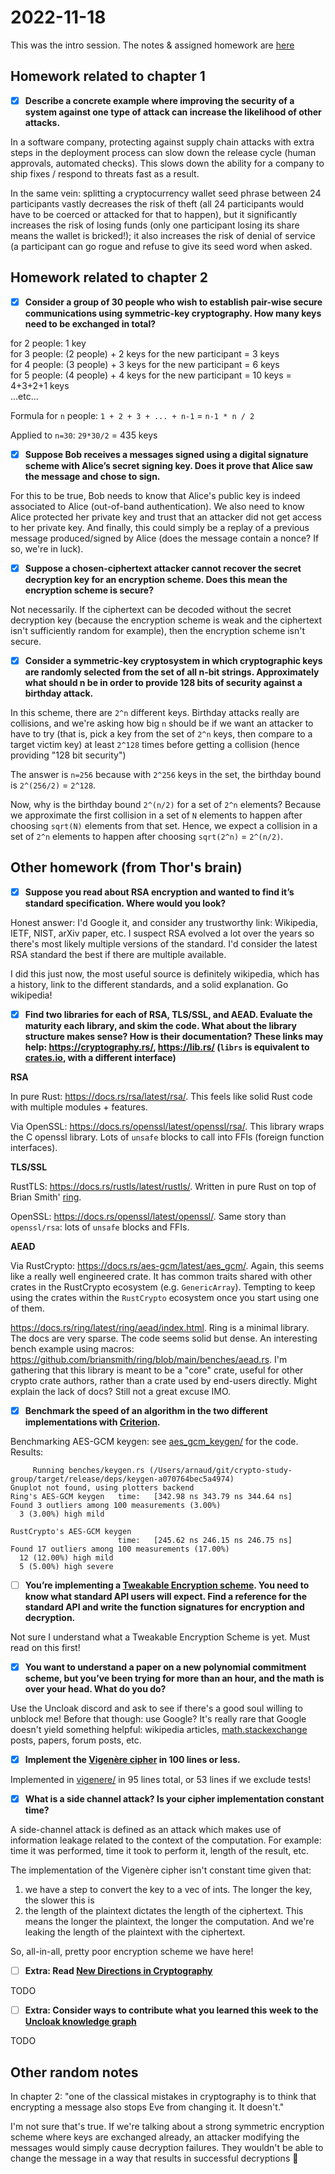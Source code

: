 # 2022-11-18

This was the intro session. The notes & assigned homework are [here](https://hackmd.io/@thor314/H12nS4SLj)

## Homework related to chapter 1
* [x] **Describe a concrete example where improving the security of a system against one type of attack can increase the likelihood of other attacks.**

In a software company, protecting against supply chain attacks with extra steps in the deployment process can slow down the release cycle (human approvals, automated checks). This slows down the ability for a company to ship fixes / respond to threats fast as a result.

In the same vein: splitting a cryptocurrency wallet seed phrase between 24 participants vastly decreases the risk of theft (all 24 participants would have to be coerced or attacked for that to happen), but it significantly increases the risk of losing funds (only one participant losing its share means the wallet is bricked!); it also increases the risk of denial of service (a participant can go rogue and refuse to give its seed word when asked.

## Homework related to chapter 2
* [x] **Consider a group of 30 people who wish to establish pair-wise secure communications using symmetric-key cryptography. How many keys need to be exchanged in total?**

for 2 people: 1 key  
for 3 people: (2 people) + 2 keys for the new participant = 3 keys  
for 4 people: (3 people) + 3 keys for the new participant = 6 keys  
for 5 people: (4 people) + 4 keys for the new participant = 10 keys = 4+3+2+1 keys  
...etc...

Formula for `n` people: `1 + 2 + 3 + ... + n-1` = `n-1 * n / 2`

Applied to `n=30`: `29*30/2` = 435 keys

* [x] **Suppose Bob receives a messages signed using a digital signature scheme with Alice’s secret signing key. Does it prove that Alice saw the message and chose to sign.**

For this to be true, Bob needs to know that Alice's public key is indeed associated to Alice (out-of-band authentication). We also need to know Alice protected her private key and trust that an attacker did not get access to her private key. And finally, this could simply be a replay of a previous message produced/signed by Alice (does the message contain a nonce? If so, we're in luck).

* [x] **Suppose a chosen-ciphertext attacker cannot recover the secret decryption key for an encryption scheme. Does this mean the encryption scheme is secure?**

Not necessarily. If the ciphertext can be decoded without the secret decryption key (because the encryption scheme is weak and the ciphertext isn't sufficiently random for example), then the encryption scheme isn't secure.

* [x] **Consider a symmetric-key cryptosystem in which cryptographic keys are randomly selected from the set of all n-bit strings. Approximately what should n be in order to provide 128 bits of security against a birthday attack.**

In this scheme, there are `2^n` different keys. Birthday attacks really are collisions, and we're asking how big `n` should be if we want an attacker to have to try (that is, pick a key from the set of `2^n` keys, then compare to a target victim key) at least `2^128` times before getting a collision (hence providing "128 bit security")

The answer is `n=256` because with `2^256` keys in the set, the birthday bound is `2^(256/2)` = `2^128`.

Now, why is the birthday bound `2^(n/2)` for a set of `2^n` elements? Because we approximate the first collision in a set of `N` elements to happen after choosing `sqrt(N)` elements from that set. Hence, we expect a collision in a set of `2^n` elements to happen after choosing `sqrt(2^n)` = `2^(n/2)`.

## Other homework (from Thor's brain)

* [x] **Suppose you read about RSA encryption and wanted to find it’s standard specification. Where would you look?**

Honest answer: I'd Google it, and consider any trustworthy link: Wikipedia, IETF, NIST, arXiv paper, etc. I suspect RSA evolved a lot over the years so there's most likely multiple versions of the standard. I'd consider the latest RSA standard the best if there are multiple available.

I did this just now, the most useful source is definitely wikipedia, which has a history, link to the different standards, and a solid explanation. Go wikipedia!

* [x] **Find two libraries for each of RSA, TLS/SSL, and AEAD. Evaluate the maturity each library, and skim the code. What about the library structure makes sense? How is their documentation? These links may help: https://cryptography.rs/, https://lib.rs/ (`librs` is equivalent to [crates.io](https://crates.io/), with a different interface)**

**RSA**

In pure Rust: https://docs.rs/rsa/latest/rsa/. This feels like solid Rust code with multiple modules + features.

Via OpenSSL: https://docs.rs/openssl/latest/openssl/rsa/. This library wraps the C openssl library. Lots of `unsafe` blocks to call into FFIs (foreign function interfaces).

**TLS/SSL**

RustTLS: https://docs.rs/rustls/latest/rustls/. Written in pure Rust on top of Brian Smith' [ring](https://github.com/briansmith/ring).

OpenSSL: https://docs.rs/openssl/latest/openssl/. Same story than `openssl/rsa`: lots of `unsafe` blocks and FFIs.

**AEAD**

Via RustCrypto: https://docs.rs/aes-gcm/latest/aes_gcm/. Again, this seems like a really well engineered crate. It has common traits shared with other crates in the RustCrypto ecosystem (e.g. `GenericArray`). Tempting to keep using the crates within the `RustCrypto` ecosystem once you start using one of them.

https://docs.rs/ring/latest/ring/aead/index.html. Ring is a minimal library. The docs are very sparse. The code seems solid but dense. An interesting bench example using macros: https://github.com/briansmith/ring/blob/main/benches/aead.rs. I'm gathering that this library is meant to be a "core" crate, useful for other crypto crate authors, rather than a crate used by end-users directly. Might explain the lack of docs? Still not a great excuse IMO.

* [x] **Benchmark the speed of an algorithm in the two different implementations with [Criterion](https://lib.rs/crates/criterion).**

Benchmarking AES-GCM keygen: see [aes_gcm_keygen/](./aes_gcm_keygen/) for the code. Results:
```
     Running benches/keygen.rs (/Users/arnaud/git/crypto-study-group/target/release/deps/keygen-a070764bec5a4974)
Gnuplot not found, using plotters backend
Ring's AES-GCM keygen   time:   [342.98 ns 343.79 ns 344.64 ns]                                  
Found 3 outliers among 100 measurements (3.00%)
  3 (3.00%) high mild

RustCrypto's AES-GCM keygen                                                                            
                        time:   [245.62 ns 246.15 ns 246.75 ns]
Found 17 outliers among 100 measurements (17.00%)
  12 (12.00%) high mild
  5 (5.00%) high severe
```

* [ ] **You’re implementing a [Tweakable Encryption scheme](https://en.wikipedia.org/wiki/Disk_encryption_theory). You need to know what standard API users will expect. Find a reference for the standard API and write the function signatures for encryption and decryption.**

Not sure I understand what a Tweakable Encryption Scheme is yet. Must read on this first!

* [x] **You want to understand a paper on a new polynomial commitment scheme, but you’ve been trying for more than an hour, and the math is over your head. What do you do?**

Use the Uncloak discord and ask to see if there's a good soul willing to unblock me! Before that though: use Google? It's really rare that Google doesn't yield something helpful: wikipedia articles, [math.stackexchange](https://math.stackexchange.com/) posts, papers, forum posts, etc.

* [x] **Implement the [Vigenère cipher](https://en.wikipedia.org/wiki/Vigen%C3%A8re_cipher) in 100 lines or less.**

Implemented in [vigenere/](./vigenere/) in 95 lines total, or 53 lines if we exclude tests!

* [x] **What is a side channel attack? Is your cipher implementation constant time?**

A side-channel attack is defined as an attack which makes use of information leakage related to the context of the computation. For example: time it was performed, time it took to perform it, length of the result, etc.

The implementation of the Vigenère cipher isn't constant time given that:
1) we have a step to convert the key to a vec of ints. The longer the key, the slower this is
2) the length of the plaintext dictates the length of the ciphertext. This means the longer the plaintext, the longer the computation. And we're leaking the length of the plaintext with the ciphertext.

So, all-in-all, pretty poor encryption scheme we have here!

* [ ] **Extra: Read [New Directions in Cryptography](https://ieeexplore.ieee.org/document/1055638)**

TODO

* [ ] **Extra: Consider ways to contribute what you learned this week to the [Uncloak knowledge graph](https://uncloak.org/)**

TODO

## Other random notes

In chapter 2: "one of the classical mistakes in cryptography is to think that encrypting a message also stops Eve from changing it. It doesn't."

I'm not sure that's true. If we're talking about a strong symmetric encryption scheme where keys are exchanged already, an attacker modifying the messages would simply cause decryption failures. They wouldn't be able to change the message in a way that results in successful decryptions :thinking: